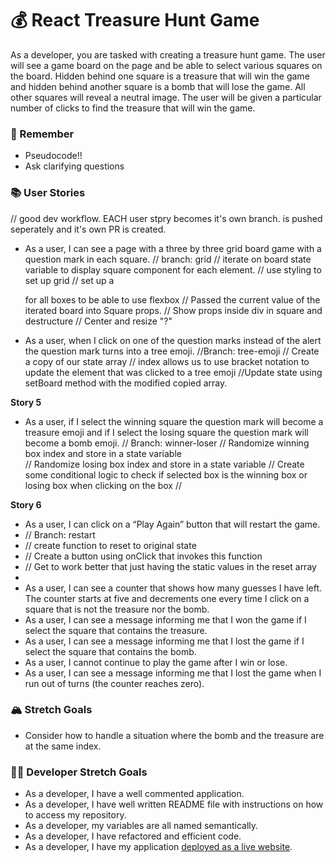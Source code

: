 # 💰 React Treasure Hunt Game

As a developer, you are tasked with creating a treasure hunt game. The user will see a game board on the page and be able to select various squares on the board. Hidden behind one square is a treasure that will win the game and hidden behind another square is a bomb that will lose the game. All other squares will reveal a neutral image. The user will be given a particular number of clicks to find the treasure that will win the game.

### 🤔 Remember

- Pseudocode!!
- Ask clarifying questions

### 📚 User Stories
// good dev workflow. EACH user stpry becomes it's own branch. is pushed seperately and it's own PR is created.
- As a user, I can see a page with a three by three grid board game with a question mark in each square.
//  branch: grid
// iterate on board state variable to display square component for each element.
// use styling to set up grid
// set up a <div> for all boxes to be able to use flexbox
// Passed the current value of the iterated board into Square props.
// Show props inside div in square and destructure
// Center and resize "?"

- As a user, when I click on one of the question marks instead of the alert the question mark turns into a tree emoji.
//Branch: tree-emoji
// Create a copy of our state array
// index allows us to use bracket notation to update the element that was clicked to a tree emoji
//Update state using setBoard method with the modified copied array.

**Story 5**
- As a user, if I select the winning square the question mark will become a treasure emoji and if I select the losing square the question mark will become a bomb emoji.
  // Branch: winner-loser
  // Randomize winning box index and store in a state variable  
  // Randomize losing box index and store in a state variable 
  // Create some conditional logic to check if selected box is the winning box or losing box when clicking on the box
  // 

**Story 6**  
- As a user, I can click on a “Play Again” button that will restart the game.
- // Branch: restart
- // create function to reset to original state
- // Create a button using onClick that invokes this function
- // Get to work better that just having the static values in the reset array
- 
- As a user, I can see a counter that shows how many guesses I have left. The counter starts at five and decrements one every time I click on a square that is not the treasure nor the bomb.
- As a user, I can see a message informing me that I won the game if I select the square that contains the treasure.
- As a user, I can see a message informing me that I lost the game if I select the square that contains the bomb.
- As a user, I cannot continue to play the game after I win or lose.
- As a user, I can see a message informing me that I lost the game when I run out of turns (the counter reaches zero).

### 🏔 Stretch Goals

- Consider how to handle a situation where the bomb and the treasure are at the same index.

### 👩‍💻 Developer Stretch Goals

- As a developer, I have a well commented application.
- As a developer, I have well written README file with instructions on how to access my repository.
- As a developer, my variables are all named semantically.
- As a developer, I have refactored and efficient code.
- As a developer, I have my application [deployed as a live website](https://render.com/docs/deploy-create-react-app).

